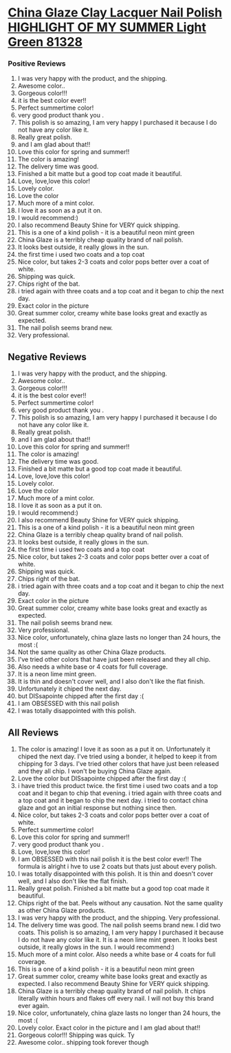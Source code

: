# [China Glaze Clay Lacquer Nail Polish HIGHLIGHT OF MY SUMMER Light Green 81328](https://products.checkmycream.com/products/China-Glaze-Clay-Lacquer-Nail-Polish-HIGHLIGHT-OF-MY-SUMMER-Light-Green-81328.html)

### Positive Reviews

<ol>
      <li>I was very happy with the product, and the shipping.</li>
      <li>Awesome color..</li>
      <li>Gorgeous color!!!</li>
      <li>it is the best color ever!!</li>
      <li>Perfect summertime color!</li>
      <li>very good product thank you .</li>
      <li>This polish is so amazing, I am very happy I purchased it because I do not have any color like it.</li>
      <li>Really great polish.</li>
      <li>and I am glad about that!!</li>
      <li>Love this color for spring and summer!!</li>
      <li>The color is amazing!</li>
      <li>The delivery time was good.</li>
      <li>Finished a bit matte but a good top coat made it beautiful.</li>
      <li>Love, love,love this color!</li>
      <li>Lovely color.</li>
      <li>Love the color</li>
      <li>Much more of a mint color.</li>
      <li>I love it as soon as a put it on.</li>
      <li>I would recommend:)</li>
      <li>I also recommend Beauty Shine for VERY quick shipping.</li>
      <li>This is a one of a kind polish - it is a beautiful neon mint green</li>
      <li>China Glaze is a terribly cheap quality brand of nail polish.  </li>
      <li>It looks best outside, it really glows in the sun.</li>
      <li>the first time i used two coats and a top coat</li>
      <li>Nice color, but takes 2-3 coats and color pops better over a coat of white.</li>
      <li>Shipping was quick.</li>
      <li>Chips right of the bat.</li>
      <li>i tried again with three coats and a top coat and it began to chip the next day.  </li>
      <li>Exact color in the picture</li>
      <li>Great summer color, creamy white base looks great and exactly as expected.</li>
      <li>The  nail polish seems brand new.</li>
      <li>Very professional.</li>
</ol>


<h2>Negative Reviews</h2>
<ol>
<li> I was very happy with the product, and the shipping.</li>
<li> Awesome color..</li>
<li> Gorgeous color!!!</li>
<li> it is the best color ever!!</li>
<li> Perfect summertime color!</li>
<li> very good product thank you .</li>
<li> This polish is so amazing, I am very happy I purchased it because I do not have any color like it.</li>
<li> Really great polish.</li>
<li> and I am glad about that!!</li>
<li> Love this color for spring and summer!!</li>
<li> The color is amazing!</li>
<li> The delivery time was good.</li>
<li> Finished a bit matte but a good top coat made it beautiful.</li>
<li> Love, love,love this color!</li>
<li> Lovely color.</li>
<li> Love the color</li>
<li> Much more of a mint color.</li>
<li> I love it as soon as a put it on.</li>
<li> I would recommend:)</li>
<li> I also recommend Beauty Shine for VERY quick shipping.</li>
<li> This is a one of a kind polish - it is a beautiful neon mint green</li>
<li> China Glaze is a terribly cheap quality brand of nail polish.  </li>
<li> It looks best outside, it really glows in the sun.</li>
<li> the first time i used two coats and a top coat</li>
<li> Nice color, but takes 2-3 coats and color pops better over a coat of white.</li>
<li> Shipping was quick.</li>
<li> Chips right of the bat.</li>
<li> i tried again with three coats and a top coat and it began to chip the next day.  </li>
<li> Exact color in the picture</li>
<li> Great summer color, creamy white base looks great and exactly as expected.</li>
<li> The  nail polish seems brand new.</li>
<li> Very professional.</li>
<li> Nice color, unfortunately, china glaze lasts no longer than 24 hours, the most :(</li>
<li> Not the same quality as other China Glaze products.</li>
<li> I&#x27;ve tried other colors that have just been released and they all chip.</li>
<li> Also needs a white base or 4 coats for full coverage.</li>
<li> It is a neon lime mint green.</li>
<li> It is thin and doesn&#x27;t cover well, and I also don&#x27;t like the flat finish.</li>
<li> Unfortunately it chiped the next day.</li>
<li> but DISsapointe chipped after the first day :(</li>
<li> I am OBSESSED with this nail polish</li>
<li> I was totally disappointed with this polish.  </li>
</ol>

<h2>All Reviews</h2>

<ol>
    <li> The color is amazing! I love it as soon as a put it on. Unfortunately it chiped the next day. I&#x27;ve tried using a bonder, it helped to keep it from chipping for 3 days. I&#x27;ve tried other colors that have just been released and they all chip. I won&#x27;t be buying China Glaze again.</li>
    <li> Love the color but DISsapointe chipped after the first day :(</li>
    <li> i have tried this product twice.  the first time i used two coats and a top coat and it began to chip that evening.  i tried again with three coats and a top coat and it began to chip the next day.  i tried to contact china glaze and got an initial response but nothing since then.</li>
    <li> Nice color, but takes 2-3 coats and color pops better over a coat of white.</li>
    <li> Perfect summertime color!</li>
    <li> Love this color for spring and summer!!</li>
    <li> very good product thank you .</li>
    <li> Love, love,love this color!</li>
    <li> I am OBSESSED with this nail polish it is the best color ever!! The formula is alright i hve to use 2 coats but thats just about every polish.</li>
    <li> I was totally disappointed with this polish.  It is thin and doesn&#x27;t cover well, and I also don&#x27;t like the flat finish.</li>
    <li> Really great polish. Finished a bit matte but a good top coat made it beautiful.</li>
    <li> Chips right of the bat. Peels without any causation. Not the same quality as other China Glaze products.</li>
    <li> I was very happy with the product, and the shipping. Very professional.</li>
    <li> The delivery time was good. The  nail polish seems brand new. I did two coats. This polish is so amazing, I am very happy I purchased it because I do not have any color like it. It is a neon lime mint green. It looks best outside, it really glows in the sun. I would recommend:)</li>
    <li> Much more of a mint color. Also needs a white base or 4 coats for full coverage.</li>
    <li> This is a one of a kind polish - it is a beautiful neon mint green</li>
    <li> Great summer color, creamy white base looks great and exactly as expected. I also recommend Beauty Shine for VERY quick shipping.</li>
    <li> China Glaze is a terribly cheap quality brand of nail polish.  It chips literally within hours and flakes off every nail.  I will not buy this brand ever again.</li>
    <li> Nice color, unfortunately, china glaze lasts no longer than 24 hours, the most :(</li>
    <li> Lovely color. Exact color in the picture and I am glad about that!!</li>
    <li> Gorgeous color!!! Shipping was quick. Ty</li>
    <li> Awesome color.. shipping took forever though</li>
</ol>




